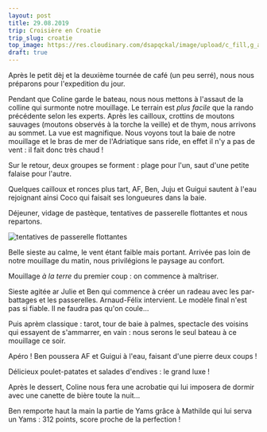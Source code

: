 ```yaml
---
layout: post
title: 29.08.2019
trip: Croisière en Croatie
trip_slug: croatie
top_image: https://res.cloudinary.com/dsapqckal/image/upload/c_fill,g_auto,h_250,w_2560/c_scale,fl_relative/croatie/20190825_110157_dcurbl.jpg
draft: true
---
```


Après le petit dèj et la deuxième tournée de café (un peu serré), nous nous préparons pour l'expedition du jour.

Pendant que Coline garde le bateau, nous nous mettons à l'assaut de la colline qui surmonte notre mouillage. Le terrain est _plus facile_ que la rando précédente selon les experts. Après les cailloux, crottins de moutons sauvages (moutons observés à la torche la veille) et de thym, nous arrivons au sommet. La vue est magnifique. Nous voyons tout la baie de notre mouillage et le bras de mer de l'Adriatique sans ride, en effet il n'y a pas de vent : il fait donc très chaud !

Sur le retour, deux groupes se forment : plage pour l'un, saut d'une petite falaise pour l'autre.

Quelques cailloux et ronces plus tart, AF, Ben, Juju et Guigui sautent à l'eau rejoignant ainsi Coco qui faisait ses longueures dans la baie.

Déjeuner, vidage de pastèque, tentatives de passerelle flottantes et nous repartons.

![tentatives de passerelle flottantes]()

Belle sieste au calme, le vent étant faible mais portant. Arrivée pas loin de notre mouillage du matin, nous privilégions le paysage au confort.

Mouillage _à la terre_ du premier coup : on commence à maîtriser.

Sieste agitée ar Julie et Ben qui commence à créer un radeau avec les par-battages et les passerelles. Arnaud-Félix intervient. Le modèle final n'est pas si fiable. Il ne faudra pas qu'on coule...

Puis aprèm classique : tarot, tour de baie à palmes, spectacle des voisins qui essayent de s'ammarrer, en vain : nous serons le seul bateau à ce mouillage ce soir.

Apéro ! Ben poussera AF et Guigui à l'eau, faisant d'une pierre deux coups !

Délicieux poulet-patates et salades d'endives : le grand luxe !

Après le dessert, Coline nous fera une acrobatie qui lui imposera de dormir avec une canette de bière toute la nuit...

Ben remporte haut la main la partie de Yams grâce à Mathilde qui lui serva un Yams : 312 points, score proche de la perfection !
